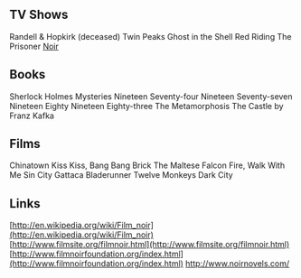 ## TV Shows
Randell & Hopkirk (deceased)
Twin Peaks
Ghost in the Shell
Red Riding
The Prisoner
[Noir](https://www.animenewsnetwork.com/encyclopedia/anime.php?id=407)
## Books
Sherlock Holmes Mysteries
Nineteen Seventy-four
Nineteen Seventy-seven
Nineteen Eighty
Nineteen Eighty-three
The Metamorphosis
The Castle by Franz Kafka
## Films
Chinatown
Kiss Kiss, Bang Bang
Brick
The Maltese Falcon
Fire, Walk With Me
Sin City
Gattaca
Bladerunner
Twelve Monkeys
Dark City
## Links
[http://en.wikipedia.org/wiki/Film_noir](http://en.wikipedia.org/wiki/Film_noir)
[http://www.filmsite.org/filmnoir.html](http://www.filmsite.org/filmnoir.html)
[http://www.filmnoirfoundation.org/index.html](http://www.filmnoirfoundation.org/index.html)
http://www.noirnovels.com/